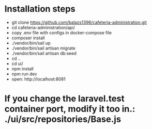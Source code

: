 # Installation steps

- git clone https://github.com/balazs1396/cafeteria-administration.git
- cd cafeteria-administration/api/
- copy .env file with configs in docker-compose file
- composer install
- ./vendor/bin/sail up
- ./vendor/bin/sail artisan migrate
- ./vendor/bin/sail artisan db:seed
- cd ..
- cd ui/
- npm install
- npm run dev
- open: http://localhost:8081

# If you change the laravel.test container port, modify it too in.: ./ui/src/repositories/Base.js

